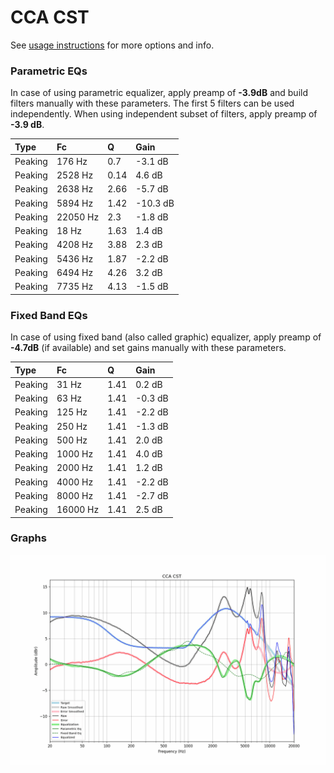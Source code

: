 # CCA CST
See [usage instructions](https://github.com/jaakkopasanen/AutoEq#usage) for more options and info.

### Parametric EQs
In case of using parametric equalizer, apply preamp of **-3.9dB** and build filters manually
with these parameters. The first 5 filters can be used independently.
When using independent subset of filters, apply preamp of **-3.9 dB**.

| Type    | Fc       |    Q | Gain     |
|:--------|:---------|:-----|:---------|
| Peaking | 176 Hz   | 0.7  | -3.1 dB  |
| Peaking | 2528 Hz  | 0.14 | 4.6 dB   |
| Peaking | 2638 Hz  | 2.66 | -5.7 dB  |
| Peaking | 5894 Hz  | 1.42 | -10.3 dB |
| Peaking | 22050 Hz | 2.3  | -1.8 dB  |
| Peaking | 18 Hz    | 1.63 | 1.4 dB   |
| Peaking | 4208 Hz  | 3.88 | 2.3 dB   |
| Peaking | 5436 Hz  | 1.87 | -2.2 dB  |
| Peaking | 6494 Hz  | 4.26 | 3.2 dB   |
| Peaking | 7735 Hz  | 4.13 | -1.5 dB  |

### Fixed Band EQs
In case of using fixed band (also called graphic) equalizer, apply preamp of **-4.7dB**
(if available) and set gains manually with these parameters.

| Type    | Fc       |    Q | Gain    |
|:--------|:---------|:-----|:--------|
| Peaking | 31 Hz    | 1.41 | 0.2 dB  |
| Peaking | 63 Hz    | 1.41 | -0.3 dB |
| Peaking | 125 Hz   | 1.41 | -2.2 dB |
| Peaking | 250 Hz   | 1.41 | -1.3 dB |
| Peaking | 500 Hz   | 1.41 | 2.0 dB  |
| Peaking | 1000 Hz  | 1.41 | 4.0 dB  |
| Peaking | 2000 Hz  | 1.41 | 1.2 dB  |
| Peaking | 4000 Hz  | 1.41 | -2.2 dB |
| Peaking | 8000 Hz  | 1.41 | -2.7 dB |
| Peaking | 16000 Hz | 1.41 | 2.5 dB  |

### Graphs
![](./CCA%20CST.png)